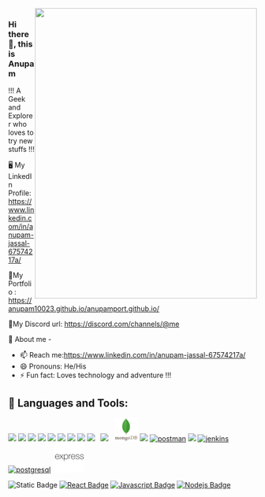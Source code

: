 <img align="right"  src="https://imgur.com/Tm0GqyD.png" width="450"  height="590">
<p style="text-align:left">
    
### Hi there 👋, this is Anupam 

 !!! A Geek and Explorer who loves to try new stuffs !!!
 
    
🖥️ My LinkedIn Profile: https://www.linkedin.com/in/anupam-jassal-67574217a/ 

📎My Portfolio :  https://anupam10023.github.io/anupamport.github.io/

🔗My Discord url: https://discord.com/channels/@me

🤠 About me -
- 📫 Reach me:https://www.linkedin.com/in/anupam-jassal-67574217a/ 
- 😄 Pronouns: He/His 
- ⚡ Fun fact: Loves technology and adventure !!!
</p>

## 🚀 Languages and Tools: 

<p>
    <a href="https://aws.amazon.com/q/?nc2=h_ql_prod_l1_q" target="_blank"> <img src="https://img.icons8.com/?size=50&id=e6uRfPIDgoXi&format=png&color=000000"/></a>
    <a href="https://openai.com/" target="_blank"> <img src="https://img.icons8.com/?size=50&id=u9JE2GppVZoD&format=png&color=000000"/></a>
    <a href="https://www.java.com" target="_blank"> <img src="https://img.icons8.com/color/48/000000/java-coffee-cup-logo.png"/></a>
    <a href="https://reactjs.org/" target="_blank"> <img src="https://img.icons8.com/color/48/000000/react-native.png"/></a>
    <a href="https://developer.mozilla.org/en-US/docs/Web/JavaScript" target="_blank"> <img src="https://img.icons8.com/color/48/000000/javascript.png"/></a> 
    <a href="https://www.w3.org/html/" target="_blank"> <img src="https://img.icons8.com/color/48/000000/html-5.png"/></a> 
    <a href="https://www.w3schools.com/css/" target="_blank"> <img src="https://img.icons8.com/color/48/000000/css3.png"/></a> 
    <a href="https://getbootstrap.com" target="_blank"> <img src="https://img.icons8.com/color/48/000000/bootstrap.png"/></a> 
    <a style="padding-right:8px;" href="https://nodejs.org" target="_blank"> <img src="https://img.icons8.com/color/48/000000/nodejs.png"/></a> 
    <a style="padding-right:8px;" href="https://www.mysql.com/" target="_blank"> <img src="https://img.icons8.com/fluent/50/000000/mysql-logo.png"/></a>
    <a href="https://www.mongodb.com/" target="_blank"> <img src="https://raw.githubusercontent.com/devicons/devicon/master/icons/mongodb/mongodb-original-wordmark.svg" alt="mongodb" width="48" height="48"/></a> 
    <a href="https://firebase.google.com/" target="_blank"> <img src="https://img.icons8.com/color/48/000000/firebase.png"/></a> 
    <a href="https://postman.com" target="_blank"> <img src="https://www.vectorlogo.zone/logos/getpostman/getpostman-icon.svg" alt="postman" width="45" height="45"/></a>   
    <a href="https://git-scm.com/" target="_blank"> <img src="https://img.icons8.com/color/48/000000/git.png"/></a> 
    <a href="https://www.jenkins.io" target="_blank"> <img src="https://www.vectorlogo.zone/logos/jenkins/jenkins-icon.svg" alt="jenkins" width="48" height="48"/></a> 
    <a href="https://www.postgresql.org/" target="_blank"> <img src="https://img.icons8.com/?size=50&id=JRnxU7ZWP4mi&format=png&color=000000" alt="postgresql" width="40" height="40"/></a>&nbsp
    <a href="https://expressjs.com" target="_blank"> <img src="https://raw.githubusercontent.com/devicons/devicon/master/icons/express/express-original-wordmark.svg" alt="express" width="60" height="60"/></a>
</p>

![Static Badge](https://img.shields.io/badge/AI-%23FFFFFF?style=for-the-badge&logoSize=auto&label=AI%2FML&labelColor=blue&color=black&link=https%3A%2F%2Fcloud.google.com%2Flearn%2Fartificial-intelligence-vs-machine-learning) [![React Badge](https://img.shields.io/badge/-React-61DBFB?style=for-the-badge&labelColor=black&logo=react&logoColor=61DBFB)](#)  [![Javascript Badge](https://img.shields.io/badge/-Javascript-F0DB4F?style=for-the-badge&labelColor=black&logo=javascript&logoColor=F0DB4F)](#) [![Nodejs Badge](https://img.shields.io/badge/-Nodejs-3C873A?style=for-the-badge&labelColor=black&logo=node.js&logoColor=3C873A)](#) 
<br/>
